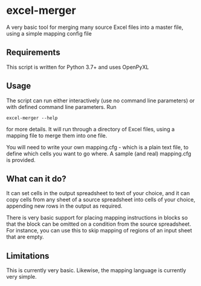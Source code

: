 # excel-merger
A very basic tool for merging many source Excel files into a master file, using a simple mapping config file

## Requirements

This script is written for Python 3.7+ and uses OpenPyXL

## Usage

The script can run either interactively (use no command line parameters) or with defined command line parameters. Run

```excel-merger --help```

for more details. It will run through a directory of Excel files, using a mapping file to merge them into one file.

You will need to write your own mapping.cfg - which is a plain text file, to define which cells you want to go where. A sample (and real) mapping.cfg is provided.

## What can it do?

It can set cells in the output spreadsheet to text of your choice, and it can copy cells from any sheet of a source spreadsheet into cells of your choice, appending new rows in the output as required.

There is very basic support for placing mapping instructions in blocks so that the block can be omitted on a condition from the source spreadsheet. For instance, you can use this to skip mapping of regions of an input sheet that are empty.

## Limitations

This is currently very basic. Likewise, the mapping language is currently very simple.
